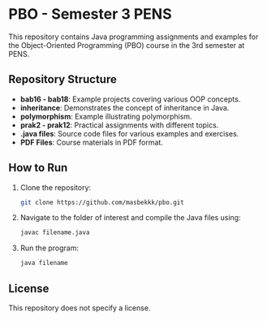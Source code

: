 # PBO - Semester 3 PENS

This repository contains Java programming assignments and examples for the Object-Oriented Programming (PBO) course in the 3rd semester at PENS.

## Repository Structure

- **bab16 - bab18**: Example projects covering various OOP concepts.
- **inheritance**: Demonstrates the concept of inheritance in Java.
- **polymorphism**: Example illustrating polymorphism.
- **prak2 - prak12**: Practical assignments with different topics.
- **.java files**: Source code files for various examples and exercises.
- **PDF Files**: Course materials in PDF format.

## How to Run

1. Clone the repository:
    ```bash
    git clone https://github.com/masbekkk/pbo.git
    ```
2. Navigate to the folder of interest and compile the Java files using:
    ```bash
    javac filename.java
    ```
3. Run the program:
    ```bash
    java filename
    ```

## License

This repository does not specify a license.


